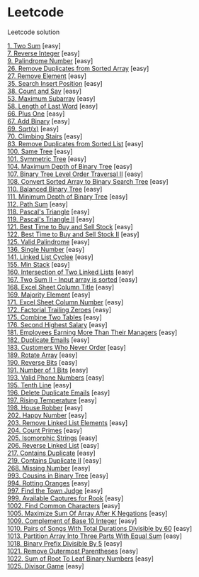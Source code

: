 # Leetcode
Leetcode solution <br/>


[1. Two Sum](./easy/1.%20Two%20Sum.md) [easy]<br/>
[7. Reverse Integer](./easy/7.%20Reverse%20Integer.md) [easy]<br/>
[9. Palindrome Number](./easy/9.%20Palindrome%20Number.md) [easy]<br/>
[26. Remove Duplicates from Sorted Array](./easy/26.%20Remove%20Duplicates%20from%20Sorted%20Array.md) [easy]<br/>
[27. Remove Element](./easy/27.%20Remove%20Element.md) [easy]<br/>
[35. Search Insert Position](./easy/35.%20Search%20Insert%20Position.md) [easy]<br/>
[38. Count and Say](./easy/38.%20Count%20and%20Say.md) [easy]<br/>
[53. Maximum Subarray](./easy/53.%20Maximum%20Subarray.md) [easy]<br/>
[58. Length of Last Word](./easy/58.%20Length%20of%20Last%20Word.md) [easy]<br/>
[66. Plus One](./easy/66.%20Plus%20One.md) [easy]<br/>
[67. Add Binary](./easy/67.%20Add%20Binary.md) [easy]<br/>
[69. Sqrt(x)](./easy/69.%20Sqrt(x).md) [easy]<br/>
[70. Climbing Stairs](./easy/70.%20Climbing%20Stairs.md) [easy]<br/>
[83. Remove Duplicates from Sorted List](./easy/83.%20Remove%20Duplicates%20from%20Sorted%20List.md) [easy]<br/>
[100. Same Tree](./easy/100.%20Same%20Tree.md) [easy]<br/>
[101. Symmetric Tree](./easy/101.%20Symmetric%20Tree.md) [easy]<br/>
[104. Maximum Depth of Binary Tree](./easy/104.%20Maximum%20Depth%20of%20Binary%20Tree.md) [easy]<br/>
[107. Binary Tree Level Order Traversal II](./easy/107.%20Binary%20Tree%20Level%20Order%20Traversal%20II.md) [easy]<br/>
[108. Convert Sorted Array to Binary Search Tree](./easy/108.%20Convert%20Sorted%20Array%20to%20Binary%20Search%20Tree.md) [easy]<br/>
[110. Balanced Binary Tree](./easy/110.%20Balanced%20Binary%20Tree.md) [easy]<br/>
[111. Minimum Depth of Binary Tree](./easy/111.%20Minimum%20Depth%20of%20Binary%20Tree.md) [easy]<br/>
[112. Path Sum](./easy/112.%20Path%20Sum.md) [easy]<br/>
[118. Pascal's Triangle](./easy/118.%20Pascal's%20Triangle.md) [easy]<br/>
[119. Pascal's Triangle II](./easy/119.%20Pascal's%20Triangle%20II.md) [easy]<br/>
[121. Best Time to Buy and Sell Stock](./easy/121.%20Best%20Time%20to%20Buy%20and%20Sell%20Stock.md) [easy]<br/>
[122. Best Time to Buy and Sell Stock II](./easy/122.%20Best%20Time%20to%20Buy%20and%20Sell%20Stock%20II.md) [easy]<br/>
[125. Valid Palindrome](./easy/125.%20Valid%20Palindrome.md) [easy]<br/>
[136. Single Number](./easy/136.%20Single%20Number.md) [easy]<br/>
[141. Linked List Cyclee](./easy/141.%20Linked%20List%20Cycle.md) [easy]<br/>
[155. Min Stack](./easy/155.%20Min%20Stack.md) [easy]<br/>
[160. Intersection of Two Linked Lists](./easy/160.%20Intersection%20of%20Two%20Linked%20Lists.md) [easy]<br/>
[167. Two Sum II - Input array is sorted](./easy/167.%20Two%20Sum%20II%20-%20Input%20array%20is%20sorted.md) [easy]<br/>
[168. Excel Sheet Column Title](./easy/168.%20Excel%20Sheet%20Column%20Title.md) [easy]<br/>
[169. Majority Element](./easy/169.%20Majority%20Element.md) [easy]<br/>
[171. Excel Sheet Column Number](./easy/171.%20Excel%20Sheet%20Column%20Number.md) [easy]<br/>
[172. Factorial Trailing Zeroes](./easy/172.%20Factorial%20Trailing%20Zeroes.md) [easy]<br/>
[175. Combine Two Tables](./easy/175.%20Combine%20Two%20Tables.md) [easy]<br/>
[176. Second Highest Salary](./easy/176.%20Second%20Highest%20Salary.md) [easy]<br/>
[181. Employees Earning More Than Their Managers](./easy/181.%20Employees%20Earning%20More%20Than%20Their%20Managers.md) [easy]<br/>
[182. Duplicate Emails](./easy/182.%20Duplicate%20Emails.md) [easy]<br/>
[183. Customers Who Never Order](./easy/183.%20Customers%20Who%20Never%20Order.md) [easy]<br/>
[189. Rotate Array](./easy/189.%20Rotate%20Array.md) [easy]<br/>
[190. Reverse Bits](./easy/190.%20Reverse%20Bits.md) [easy]<br/>
[191. Number of 1 Bits](./easy/191.%20Number%20of%201%20Bits.md) [easy]<br/>
[193. Valid Phone Numbers](./easy/193.%20Valid%20Phone%20Numbers.md) [easy]<br/>
[195. Tenth Line](./easy/195.%20Tenth%20Line.md) [easy]<br/>
[196. Delete Duplicate Emails](./easy/196.%20Delete%20Duplicate%20Emails.md) [easy]<br/>
[197. Rising Temperature](./easy/197.%20Rising%20Temperature.md) [easy]<br/>
[198. House Robber](./easy/198.%20House%20Robber.md) [easy]<br/>
[202. Happy Number](./easy/202.%20Happy%20Number.md) [easy]<br/>
[203. Remove Linked List Elements](./easy/203.%20Remove%20Linked%20List%20Elements.md) [easy]<br/>
[204. Count Primes](./easy/204.%20Count%20Primes.md) [easy]<br/>
[205. Isomorphic Strings](./easy/205.%20Isomorphic%20Strings.md) [easy]<br/>
[206. Reverse Linked List](./easy/206.%20Reverse%20Linked%20List.md) [easy]<br/>
[217. Contains Duplicate](./easy/217.%20Contains%20Duplicate.md) [easy]<br/>
[219. Contains Duplicate II](./easy/219.%20Contains%20Duplicate%20II.md) [easy]<br/>
[268. Missing Number](./easy/268.%20Missing%20Number.md) [easy]<br/>
[993. Cousins in Binary Tree](./easy/993.%20Cousins%20in%20Binary%20Tree.md) [easy]<br/>
[994. Rotting Oranges](./easy/994.%20Rotting%20Oranges.md) [easy]<br/>
[997. Find the Town Judge](./easy/997.%20Find%20the%20Town%20Judge.md) [easy]<br/>
[999. Available Captures for Rook](./easy/999.%20Available%20Captures%20for%20Rook.md) [easy]<br/>
[1002. Find Common Characters](./easy/1002.%20Find%20Common%20Characters.md) [easy]<br/>
[1005. Maximize Sum Of Array After K Negations](./easy/1005.%20Maximize%20Sum%20Of%20Array%20After%20K%20Negations.md) [easy]<br/>
[1009. Complement of Base 10 Integer](./easy/1009.%20Complement%20of%20Base%2010%20Integer.md) [easy]<br/>
[1010. Pairs of Songs With Total Durations Divisible by 60](./easy/1010.%20Pairs%20of%20Songs%20With%20Total%20Durations%20Divisible%20by%2060.md) [easy]<br/>
[1013. Partition Array Into Three Parts With Equal Sum](./easy/1013.%20Partition%20Array%20Into%20Three%20Parts%20With%20Equal%20Sum.md) [easy]<br/>
[1018. Binary Prefix Divisible By 5](./easy/1018.%20Binary%20Prefix%20Divisible%20By%205.md) [easy]<br/>
[1021. Remove Outermost Parentheses](./easy/1021.%20Remove%20Outermost%20Parentheses.md) [easy]<br/>
[1022. Sum of Root To Leaf Binary Numbers](./easy/1022.%20Sum%20of%20Root%20To%20Leaf%20Binary%20Numbers.md) [easy]<br/>
[1025. Divisor Game](./easy/1025.%20Divisor%20Game.md) [easy]<br/>
